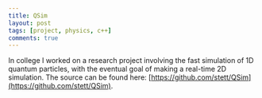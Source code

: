 ```yaml
---
title: QSim
layout: post
tags: [project, physics, c++]
comments: true
---
```


In college I worked on a research project involving the fast simulation of 1D quantum particles, with the eventual goal of making a real-time 2D simulation. The source can be found here: [https://github.com/stett/QSim](https://github.com/stett/QSim).
